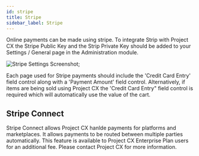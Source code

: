 ```yaml
---
id: stripe
title: Stripe
sidebar_label: Stripe
---
```


Online payments can be made using stripe. To integrate Strip with Project CX the Stripe Public Key and the Strip Private Key should be added to your  Settings / General page in the Administration module.

<img
  alt="Stripe Settings Screenshot"
  src='https://docs.project-cx.com.au/static/img/stripesettings.png'
/>;

Each page used for Stripe payments should include the 'Credit Card Entry' field control along with a 'Payment Amount' field control. Alternatively, if items are being sold using Project CX the 'Credit Card Entry" field control is required which will automatically use the value of the cart.

## Stripe Connect

Stripe Connect allows Project CX hanlde payments for platforms and marketplaces. It allows payments to be routed between multiple parties automatically. This feature is available to Project CX Enterprise Plan users for an additional fee. Please contact Project CX for more information.

